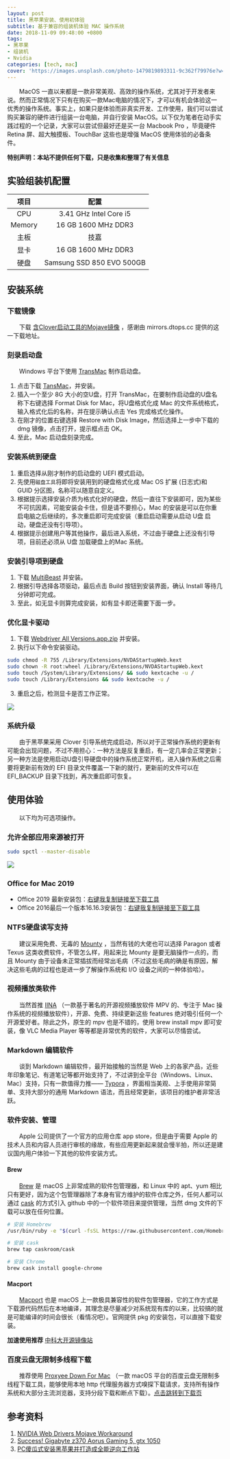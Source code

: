 ```yaml
---
layout: post
title: 黑苹果安装、使用初体验
subtitle: 基于兼容的组装机体验 MAC 操作系统
date: 2018-11-09 09:48:00 +0800
tags:
- 黑苹果
- 组装机
- Nvidia
categories: [tech, mac]
cover: 'https://images.unsplash.com/photo-1479819893311-9c362f79976e?w=1600&h=900'
---
```


&emsp;&emsp;MacOS 一直以来都是一款非常美观、高效的操作系统，尤其对于开发者来说。然而正常情况下只有在购买一款Mac电脑的情况下，才可以有机会体验这一优秀的操作系统。事实上，如果只是体验而非真实开发、工作使用，我们可以尝试购买兼容的硬件进行组装一台电脑，并自行安装 MacOS。以下仅为笔者在动手实践过程的一个记录，大家可以尝试但最好还是买一台 Macbook Pro ，毕竟硬件 Retina 屏、超大触摸板、TouchBar 这些也是增强 MacOS 使用体验的必备条件。

**特别声明：本站不提供任何下载，只是收集和整理了有关信息**

## 实验组装机配置

|  项目  |           配置            |
| :----: | :-----------------------: |
|  CPU   |  3.41 GHz Intel Core i5   |
| Memory |    16 GB 1600 MHz DDR3    |
|  主板  |           技嘉            |
|  显卡  |    16 GB 1600 MHz DDR3    |
|  硬盘  | Samsung SSD 850 EVO 500GB |

## 安装系统

### 下载镜像

&emsp;&emsp;下载 [含Clover启动工具的Mojave镜像](https://mirrors.dtops.cc/iso/MacOS/daliansky_macos/) ，感谢由 mirrors.dtops.cc 提供的这一下载地址。

### 刻录启动盘

&emsp;&emsp;Windows 平台下使用 [TransMac](https://transmac.en.softonic.com/) 制作启动盘。

1. 点击下载 [TansMac](https://transmac.en.softonic.com/)，并安装。
2. 插入一个至少 8G 大小的空U盘，打开 TransMac，在要制作启动盘的U盘名称下右键选择 Format Disk for Mac，将U盘格式化成 Mac 的文件系统格式，输入格式化后的名称，并在提示确认点击 Yes 完成格式化操作。
3. 在刚才的位置右键选择 Restore with Disk Image，然后选择上一步中下载的 dmg 镜像，点击打开，提示框点击 OK。
4. 至此，Mac 启动盘刻录完成。

### 安装系统到硬盘

1. 重启选择从刚才制作的启动盘的 UEFI 模式启动。
2. 先使用`磁盘工具`将即将安装用到的硬盘格式化成 Mac OS 扩展 (日志式)和 GUID 分区图，名称可以随意自定义。
3. 根据提示选择安装介质为格式化好的硬盘，然后一直往下安装即可，因为某些不可抗因素，可能安装会卡住，但是请不要担心，Mac 的安装是可以在你重启电脑之后继续的，多次重启即可完成安装（重启启动需要从启动 U盘 启动，硬盘还没有引导项）。
4. 根据提示创建用户等其他操作，最后进入系统，不过由于硬盘上还没有引导项，目前还必须从 U盘 加载硬盘上的Mac 系统。

### 安装引导项到硬盘

1. 下载 [MultiBeast](https://www.tonymacx86.com/resources/multibeast-10-4-0-high-sierra.401/) 并安装。
2. 根据引导选择各项驱动，最后点击 Build 按钮到安装界面，确认 Install 等待几分钟即可完成。
3. 至此，如无显卡则算完成安装，如有显卡即还需要下面一步。

### 优化显卡驱动

1. 下载 [Webdriver All Versions.app.zip](https://get.lui8.cn/Webdriver%20All%20Versions.app.zip) 并安装。
2. 执行以下命令安装驱动。
```bash
sudo chmod -R 755 /Library/Extensions/NVDAStartupWeb.kext
sudo chown -R root:wheel /Library/Extensions/NVDAStartupWeb.kext
sudo touch /System/Library/Extensions/ && sudo kextcache -u /
sudo touch /Library/Extensions && sudo kextcache -u /
```
3. 重启之后，检测显卡是否工作正常。

![](https://vgy.me/AIFxRH.jpg)

### 系统升级

&emsp;&emsp;由于黑苹果采用 Clover 引导系统完成启动，所以对于正常操作系统的更新有可能会出现问题，不过不用担心：一种方法是反复重启，有一定几率会正常更新；另一种方法是使用启动U盘引导硬盘中的操作系统正常开机，进入操作系统之后需要将更新前有效的 EFI 目录文件覆盖一下新的就行，更新前的文件可以在 EFI_BACKUP 目录下找到，再次重启即可恢复。

## 使用体验

&emsp;&emsp;以下均为可选项操作。

### 允许全部应用来源被打开

```bash
sudo spctl --master-disable
```

​![](https://vgy.me/ZpkhIr.jpg) 

### Office for Mac 2019

- Office 2019 最新安装包：[右键我复制链接至下载工具](https://officecdn-microsoft-com.akamaized.net/pr/C1297A47-86C4-4C1F-97FA-950631F94777/OfficeMac/Microsoft_Office_16.18.18101400_Installer.pkg)
- Office 2016最后一个版本16.16.3安装包：[右键我复制链接至下载工具](https://officecdn-microsoft-com.akamaized.net/pr/C1297A47-86C4-4C1F-97FA-950631F94777/OfficeMac/Microsoft_Office_16.16.18101500_Installer.pkg)

### NTFS硬盘读写支持

&emsp;&emsp;建议采用免费、无毒的 [Mounty](https://mounty.app) ，当然有钱的大佬也可以选择 Paragon 或者 Texus 这类收费软件，不管怎么样，用起来比 Mounty 是要无脑操作一点的，而且 Mounty 由于设备未正常插拔而经常出毛病（不过这些毛病的确是有原因，解决这些毛病的过程也是进一步了解操作系统和 I/O 设备之间的一种体验哈）。

### 视频播放类软件

&emsp;&emsp;当然首推 [IINA](https://lhc70000.github.io/iina/) （一款基于著名的开源视频播放软件 MPV 的、专注于 Mac 操作系统的视频播放软件），开源、免费、持续更新这些 features 绝对吸引任何一个开源爱好者。除此之外，原生的 mpv 也是不错的，使用 brew install mpv 即可安装，像 VLC Media Player 等等都是非常优秀的软件，大家可以尽情尝试。

### Markdown 编辑软件

&emsp;&emsp;谈到 Markdown 编辑软件，最开始接触的当然是 Web 上的各家产品，近些年印象笔记、有道笔记等都开始支持了，不过讲到全平台（Windows、Linux、Mac）支持，只有一款值得力推—— [Typora](https://typora.io) ，界面相当美观、上手使用非常简单、支持大部分的通用 Markdown 语法，而且经常更新，该项目的维护者非常活跃。

### 软件安装、管理

&emsp;&emsp;Apple 公司提供了一个官方的应用仓库 app store，但是由于需要 Apple 的技术人员和内容人员进行审核的缘故，有些应用更新起来就会慢半拍，所以还是建议国内用户体验一下其他的软件安装方式。

#### Brew

&emsp;&emsp;[Brew](https://brew.sh) 是 macOS 上非常成熟的软件包管理器，和 Linux 中的 apt、yum 相比只有更好，因为这个包管理器除了本身有官方维护的软件仓库之外，任何人都可以通过 [cask](http://caksroom.io) 的方式引入 github 中的一个软件项目来提供管理，当然 dmg 文件的下载可以放在任何位置。

```bash
# 安装 Homebrew
/usr/bin/ruby -e "$(curl -fsSL https://raw.githubusercontent.com/Homebrew/install/master/install)"

# 安装 cask
brew tap caskroom/cask

# 安装 Chrome
brew cask install google-chrome
```

#### Macport

&emsp;&emsp;[Macport](https://www.macports.org/) 也是 macOS 上一款极具兼容性的软件包管理器，它的工作方式是下载源代码然后在本地编译，其理念是尽量减少对系统现有库的以来，比较搞的就是可能编译的时间会很长（看情况吧）。官网提供 pkg 的安装包，可以直接下载安装。

**加速使用推荐** [中科大开源镜像站](https://mirrors.ustc.edu.cn)

### 百度云盘无限制多线程下载

&emsp;&emsp;推荐使用 [Proxyee Down For Mac](https://github.com/proxyee-down-org/proxyee-down) （一款 macOS 平台的百度云盘无限制多线程下载工具，能够使用本地 http 代理服务器方式嗅探下载请求，支持所有操作系统和大部分主流浏览器，支持分段下载和断点下载）。[点击跳转到下载页](https://github.com/proxyee-down-org/proxyee-down/releases)

## 参考资料

1. [NVIDIA Web Drivers Mojave Workaround](https://www.travelertechie.com/2018/09/nvidia-web-drivers-mojave-workaround.html)
2. [Success! Gigabyte z370 Aorus Gaming 5, gtx 1050](https://www.tonymacx86.com/threads/success-gigabyte-z370-aorus-gaming-5-gtx-1050.261070/)
3. [PC傻瓜式安装黑苹果并打造成全能逆向工作站](https://blog.csdn.net/mier9042/article/details/80541368)



